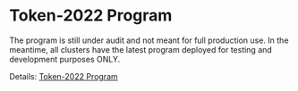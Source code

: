 # Token-2022 Program
The program is still under audit and not meant for full production use. In the meantime, all clusters have the latest program deployed for testing and development purposes ONLY.

Details: [Token-2022 Program](https://spl.solana.com/token-2022)